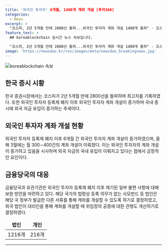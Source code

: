```yaml
---
title: '외국인 투자자' 6개월, 1400개 계좌 개설 [투자360]
categories:
  - News
excerpt: >
  "코스피, 2년 5개월 만에 2800선 돌파...외국인 투자자 계좌 개설 1400개 돌파" - 코스피가 2년 5개월 만에 2800선을 돌파했다. 외국인 투자자 등록제가 폐지된 후 6개월 간 외국인 투자자 계좌가 1400개 이상 개설됐으며, 이는 국내 증시에 외국 자금 유입에 기여한 요인이 될 것으로 예상된다. 금융당국은 외국인 투자자 등록제 폐지 이후 제기된 불편 사항에 대해 보완 방안을 마련하고 있다.
feature_text: >
  ## koreablockchain 실시간 뉴스 속보입니다.

  "코스피, 2년 5개월 만에 2800선 돌파...외국인 투자자 계좌 개설 1400개 돌파" - 코스피가 2년 5개월 만에 2800선을 돌파했다. 외국인 투자자 등록제가 폐지된 후 6개월 간 외국인 투자자 계좌가 1400개 이상 개설됐으며, 이는 국내 증시에 외국 자금 유입에 기여한 요인이 될 것으로 예상된다. 금융당국은 외국인 투자자 등록제 폐지 이후 제기된 불편 사항에 대해 보완 방안을 마련하고 있다.
image: 'https://newsdao.kr/res/images/meta/newsdao_breakingnews.jpg'
---
```


<p><img src="https://newsdao.kr/res/images/meta/newsdao_breakingnews.jpg" alt="koreablockchain 속보" /></p>

<h2 data-ke-size="size26">한국 증시 시황</h2>

<p data-ke-size="size16">한국 증권시장에서는 코스피가 2년 5개월 만에 2800선을 돌파하며 최고치를 기록하였다. 또한 외국인 투자자 등록제 폐지 이후 외국인 투자자 계좌 개설이 증가하며 국내 증시에 외국 자금 유입이 증가하는 추세이다.</p>

<h2 data-ke-size="size26">외국인 투자자 계좌 개설 현황</h2>

<p data-ke-size="size16">외국인 투자자 등록제 폐지 이후 6개월 간 외국인 투자자 계좌 개설이 증가하였으며, 올해 3월에는 월 300∼400건의 계좌 개설이 이뤄졌다. 이는 외국인 투자자의 계좌 개설이 증가하고 있음을 시사하며 외국 자금의 국내 유입이 이뤄지고 있다는 점에서 긍정적인 요인이다.</p>

<h2 data-ke-size="size26">금융당국의 대응</h2>

<p data-ke-size="size16">금융당국과 유관기관은 외국인 투자자 등록제 폐지 이후 제기된 일부 불편 사항에 대해 보완 방안을 마련하고 있다. 해당 국가의 법령상 등록 의무가 없는 사모펀드 등 법인은 해당 국 정부가 발급한 다른 서류를 통해 계좌를 개설할 수 있도록 하기로 결정하였고, 외국 법인이 대리인을 통해 계좌를 개설할 때 위임장의 공증에 대한 관행도 개선하기로 결정하였다.</p>

<table>
<thead>
<tr>
<td style="text-align: center; height: 17px;"><b>법인</b></td>
<td style="text-align: center; height: 17px;"><b>개인</b></td>
</tr>
</thead>
<tbody>
<tr>
<td style="text-align: center; height: 17px;">1216개</td>
<td style="text-align: center; height: 17px;">216개</td>
</tr>
</tbody>
</table>

<hr>

<p data-ke-size="size16"></p>

